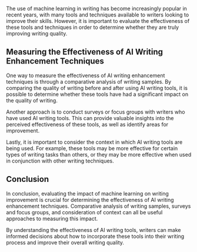 
The use of machine learning in writing has become increasingly popular in recent years, with many tools and techniques available to writers looking to improve their skills. However, it is important to evaluate the effectiveness of these tools and techniques in order to determine whether they are truly improving writing quality.

Measuring the Effectiveness of AI Writing Enhancement Techniques
----------------------------------------------------------------

One way to measure the effectiveness of AI writing enhancement techniques is through a comparative analysis of writing samples. By comparing the quality of writing before and after using AI writing tools, it is possible to determine whether these tools have had a significant impact on the quality of writing.

Another approach is to conduct surveys or focus groups with writers who have used AI writing tools. This can provide valuable insights into the perceived effectiveness of these tools, as well as identify areas for improvement.

Lastly, it is important to consider the context in which AI writing tools are being used. For example, these tools may be more effective for certain types of writing tasks than others, or they may be more effective when used in conjunction with other writing techniques.

Conclusion
----------

In conclusion, evaluating the impact of machine learning on writing improvement is crucial for determining the effectiveness of AI writing enhancement techniques. Comparative analysis of writing samples, surveys and focus groups, and consideration of context can all be useful approaches to measuring this impact.

By understanding the effectiveness of AI writing tools, writers can make informed decisions about how to incorporate these tools into their writing process and improve their overall writing quality.
